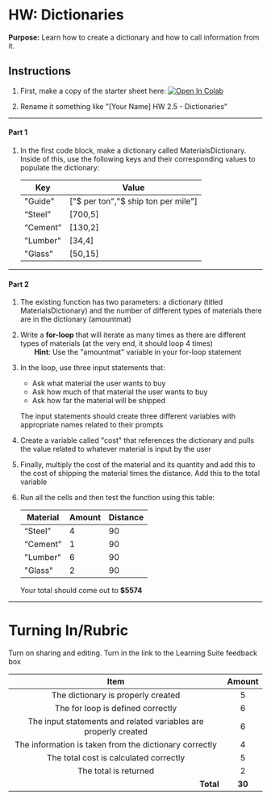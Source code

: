 #  HW: Dictionaries

**Purpose:** Learn how to create a dictionary and how to call information from it.

## Instructions
1. First, make a copy of the starter sheet here: <a href="https://colab.research.google.com/github/byu-cce270/content/blob/main/docs/unit2/04_dictionaries/Starter_Sheet_HW_Dictionaries.ipynb" target="_blank"><img src="https://colab.research.google.com/assets/colab-badge.svg" alt="Open In Colab"/></a>

2. Rename it something like "[Your Name] HW 2.5 - Dictionaries"

---

#### Part 1
1. In the first code block, make a dictionary called MaterialsDictionary. Inside of this, use the following keys and their corresponding values to populate the dictionary:

   | Key      | Value                                |
   |----------|--------------------------------------|
   | "Guide"  | ["$ per ton","$ ship ton per mile"]  |
   | “Steel”  | [700,5]                              |
   | “Cement” | [130,2]                              |
   | "Lumber" | [34,4]                               |
   | "Glass"  | [50,15]                              |

---

#### Part 2
1. The existing function has two parameters: a dictionary (titled MaterialsDictionary) and the number of different types of materials there are in the dictionary (amountmat)
2. Write a **for-loop** that will iterate as many times as there are different types of materials (at the very end, it should loop 4 times)
    <br>&nbsp;&nbsp;&nbsp;&nbsp;&nbsp;&nbsp;&nbsp;**Hint**: Use the "amountmat" variable in your for-loop statement</br>
3. In the loop, use three input statements that:
   
      - Ask what material the user wants to buy
      - Ask how much of that material the user wants to buy
      - Ask how far the material will be shipped
     
      The input statements should create three different variables with appropriate names related to their prompts

4. Create a variable called "cost" that references the dictionary and pulls the value related to whatever material is input by the user
5. Finally, multiply the cost of the material and its quantity and add this to the cost of shipping the material times the distance. Add this to the total variable
6. Run all the cells and then test the function using this table:
    
   | Material | Amount | Distance |
   |----------|--------|----------|
   | “Steel”  | 4      | 90       |
   | “Cement” | 1      | 90       |
   | "Lumber" | 6      | 90       |
   | "Glass"  | 2      | 90       |

   Your total should come out to **$5574**

---

# Turning In/Rubric

Turn on sharing and editing. Turn in the link to the Learning Suite feedback box

|                            **Item**                             | **Amount** |  
|:---------------------------------------------------------------:|:----------:|
|               The dictionary is properly created                |     5      |
|                The for loop is defined correctly                |     6      |
| The input statements and related variables are properly created |     6      |
|     The information is taken from the dictionary correctly      |     4      |
|             The total cost is calculated correctly              |     5      |
|                      The total is returned                      |     2      |
|         <div style="text-align: right">**Total**</div>          |   **30**   |
